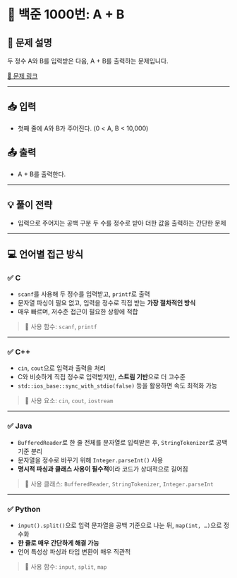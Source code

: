 # 📘 백준 1000번: A + B

## 📝 문제 설명
두 정수 A와 B를 입력받은 다음, A + B를 출력하는 문제입니다.

[🔗 문제 링크](https://www.acmicpc.net/problem/1000)

---

## 📥 입력
- 첫째 줄에 A와 B가 주어진다. (0 < A, B < 10,000)

## 📤 출력
- A + B를 출력한다.

---

## 💡 풀이 전략
- 입력으로 주어지는 공백 구분 두 수를 정수로 받아 더한 값을 출력하는 간단한 문제

---

## 💻 언어별 접근 방식

### ✅ C
- `scanf`를 사용해 두 정수를 입력받고, `printf`로 출력
- 문자열 파싱이 필요 없고, 입력을 정수로 직접 받는 **가장 절차적인 방식**
- 매우 빠르며, 저수준 접근이 필요한 상황에 적합

> 📌 사용 함수: `scanf`, `printf`

---

### ✅ C++
- `cin`, `cout`으로 입력과 출력을 처리
- C와 비슷하게 직접 정수로 입력받지만, **스트림 기반**으로 더 고수준
- `std::ios_base::sync_with_stdio(false)` 등을 활용하면 속도 최적화 가능

> 📌 사용 요소: `cin`, `cout`, `iostream`

---

### ✅ Java
- `BufferedReader`로 한 줄 전체를 문자열로 입력받은 후, `StringTokenizer`로 공백 기준 분리
- 문자열을 정수로 바꾸기 위해 `Integer.parseInt()` 사용
- **명시적 파싱과 클래스 사용이 필수적**이라 코드가 상대적으로 길어짐

> 📌 사용 클래스: `BufferedReader`, `StringTokenizer`, `Integer.parseInt`

---

### ✅ Python
- `input().split()`으로 입력 문자열을 공백 기준으로 나눈 뒤, `map(int, …)`으로 정수화
- **한 줄로 매우 간단하게 해결 가능**
- 언어 특성상 파싱과 타입 변환이 매우 직관적

> 📌 사용 함수: `input`, `split`, `map`